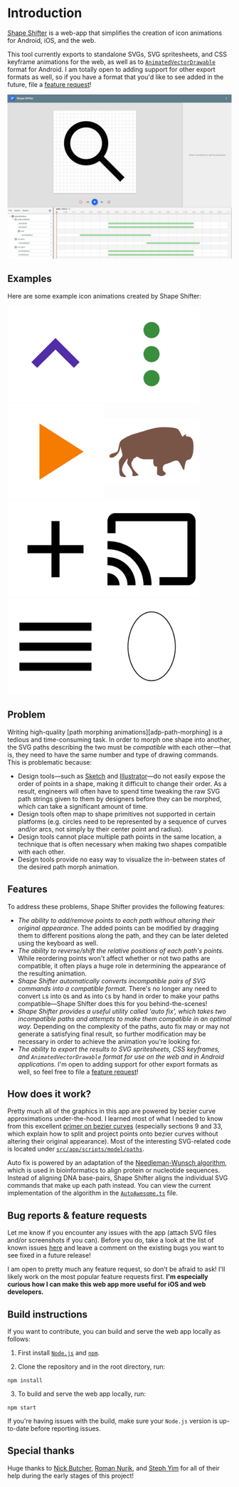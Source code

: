 # Introduction

[Shape Shifter](https://alexjlockwood.github.io/ShapeShifter/) is a web-app that simplifies the creation of icon animations for Android, iOS, and the web.

This tool currently exports to standalone SVGs, SVG spritesheets,
and CSS keyframe animations for the web, as well as to
[`AnimatedVectorDrawable`](https://developer.android.com/reference/android/graphics/drawable/AnimatedVectorDrawable.html)
format for Android. I am totally open to adding support for other export formats as well, so
if you have a format that you'd like to see added in the future,
file a [feature request][report-feature-request]!

![Screen capture of tool](/art/screencap.gif)

## Examples

Here are some example icon animations created by Shape Shifter:

<img src="art/expandcollapse.gif" alt="Expand to collapse animation" width="216px"/><img src="art/moreback.gif" alt="Overflow to back arrow animation" width="216px"/><img src="art/playpausestop.gif" alt="Play-pause-stop animation" width="216px"/><img src="art/animals.gif" alt="Animals animation" width="216px" vspace="34px"/><img src="art/plusminus.gif" alt="Plus-to-minus animation" width="216px"/><img src="art/cast.gif" alt="Cast animation" width="216px"/><img src="art/drawerarrow.gif" alt="Drawer-to-arrow animation" width="216px"/><img src="art/digits.gif" alt="Digits animation" width="216px"/>

## Problem

Writing high-quality [path morphing animations][adp-path-morphing]
is a tedious and time-consuming task. In order to morph one shape into another,
the SVG paths describing the two must be *compatible* with each other&mdash;that is,
they need to have the same number and type of drawing commands. This is problematic because:

* Design tools&mdash;such as [Sketch][sketch] and [Illustrator][illustrator]&mdash;do not easily
expose the order of points in a shape, making it difficult to change their order. As a result,
engineers will often have to spend time tweaking the raw SVG path strings given to them by
designers before they can be morphed, which can take a significant amount of time.
* Design tools often map to shape primitives not supported in certain platforms
(e.g. circles need to be represented by a sequence of curves and/or arcs,
not simply by their center point and radius).
* Design tools cannot place multiple path points in the same location, a technique that
is often necessary when making two shapes compatible with each other.
* Design tools provide no easy way to visualize the in-between states of the desired
path morph animation.

## Features

To address these problems, Shape Shifter provides the following features:

* *The ability to add/remove points to each path without altering their original appearance.*
The added points can be modified by dragging them to different positions along the path,
and they can be later deleted using the keyboard as well.
* *The ability to reverse/shift the relative positions of each path's points.* While reordering points
won't affect whether or not two paths are compatible, it often plays a huge role in determining the
appearance of the resulting animation.
* *Shape Shifter automatically converts incompatible pairs of SVG commands into a compatible
format.* There's no longer any need to convert `L`s into `Q`s and `A`s into `C`s by hand in
order to make your paths compatible&mdash;Shape Shifter does this for you behind-the-scenes!
* *Shape Shifter provides a useful utility called 'auto fix', which takes two incompatible
paths and attempts to make them compatible in an optimal way.* Depending on the complexity
of the paths, auto fix may or may not generate a satisfying final result, so further
modification may be necessary in order to achieve the animation you're looking for.
* *The ability to export the results to SVG spritesheets, CSS keyframes, and
`AnimatedVectorDrawable` format for use on
the web and in Android applications.* I'm open to adding support for other export formats
as well, so feel free to file a [feature request][report-feature-request]!

## How does it work?

Pretty much all of the graphics in this app are powered by bezier curve approximations under-the-hood.
I learned most of what I needed to know from this excellent [primer on bezier curves][primer-on-bezier-curves]
(especially sections 9 and 33, which explain how to split and project points onto bezier
curves without altering their original appearance). Most of the interesting SVG-related code
is located under [`src/app/scripts/model/paths`](https://github.com/alexjlockwood/ShapeShifter/tree/master/src/app/scripts/model/paths).

Auto fix is powered by an adaptation of the [Needleman-Wunsch algorithm][Needleman-Wunsch],
which is used in bioinformatics to align protein or nucleotide sequences. Instead of
aligning DNA base-pairs, Shape Shifter aligns the individual SVG commands that make up
each path instead. You can view the current implementation of the algorithm in the
[`AutoAwesome.ts`](https://github.com/alexjlockwood/ShapeShifter/blob/master/src/app/scripts/algorithms/AutoAwesome.ts) file.

## Bug reports & feature requests

Let me know if you encounter any issues with the app (attach SVG files and/or
screenshots if you can). Before you do, take a look at the list of known issues
[here](https://github.com/alexjlockwood/ShapeShifter/issues) and leave a comment
on the existing bugs you want to see fixed in a future release!

I am open to pretty much any feature request, so don't be afraid to ask!
I'll likely work on the most popular feature requests first. **I'm especially
curious how I can make this web app more useful for iOS and web developers.**

## Build instructions

If you want to contribute, you can build and serve the web app locally as follows:

1. First install [`Node.js`](https://nodejs.org/) and [`npm`](https://www.npmjs.com/).

2. Clone the repository and in the root directory, run:

```
npm install
```

3. To build and serve the web app locally, run:

```
npm start
```

If you're having issues with the build, make sure your `Node.js` version is up-to-date before reporting issues.

## Special thanks

Huge thanks to [Nick Butcher][nick-butcher-twitter], [Roman Nurik][roman-nurik-twitter],
and [Steph Yim][steph-yim-website] for all of their help during the early stages of this project!

[report-feature-request]: https://github.com/alexjlockwood/ShapeShifter/issues/new
[adp-icon-animations]: http://www.androiddesignpatterns.com/2016/11/introduction-to-icon-animation-techniques.html
[sketch]: https://www.sketchapp.com/
[illustrator]: http://www.adobe.com/products/illustrator.html
[Needleman-Wunsch]: https://en.wikipedia.org/wiki/Needleman%E2%80%93Wunsch_algorithm
[primer-on-bezier-curves]: https://pomax.github.io/bezierinfo
[nick-butcher-twitter]: https://twitter.com/crafty
[roman-nurik-twitter]: https://twitter.com/romannurik
[steph-yim-website]: http://stephanieyim.com
[travis-badge]: https://travis-ci.org/alexjlockwood/ShapeShifter.svg?branch=master
[travis-badge-url]: https://travis-ci.org/alexjlockwood/ShapeShifter
[david-badge]: https://david-dm.org/alexjlockwood/ShapeShifter.svg
[david-badge-url]: https://david-dm.org/alexjlockwood/ShapeShifter
[david-dev-badge]: https://david-dm.org/alexjlockwood/ShapeShifter/dev-status.svg
[david-dev-badge-url]: https://david-dm.org/alexjlockwood/ShapeShifter?type=dev
[coveralls-badge]: https://coveralls.io/repos/github/alexjlockwood/ShapeShifter/badge.svg?branch=master
[coveralls-badge-url]: https://coveralls.io/github/alexjlockwood/ShapeShifter?branch=master
